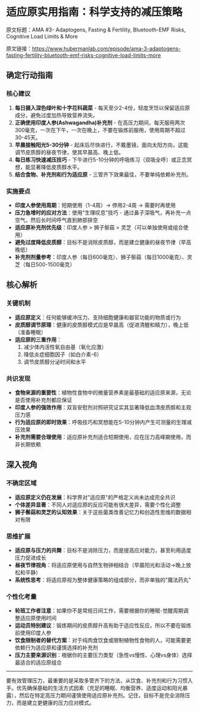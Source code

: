 # 适应原实用指南：科学支持的减压策略

原文标题：AMA #3- Adaptogens, Fasting & Fertility, Bluetooth-EMF Risks, Cognitive Load Limits & More

原文链接：https://www.hubermanlab.com/episode/ama-3-adaptogens-fasting-fertility-bluetooth-emf-risks-cognitive-load-limits-more

## 确定行动指南

### 核心建议
1. **每日摄入深色绿叶和十字花科蔬菜** - 每天至少2-4份，轻度烹饪以保留适应原成分，避免过度加热导致营养流失。
2. **正确使用印度人参(Ashwagandha)补充剂** - 在高压力期间，每天服用两次300毫克，一次在下午，一次在晚上，不要在锻炼前服用，使用周期不超过30-45天。
3. **早晨接触阳光5-30分钟** - 起床后尽快进行，不戴墨镜，面向太阳方向，这能调节皮质醇的昼夜节律，使其早晨高、晚上低。
4. **每日练习快速减压技巧** - 下午进行5-10分钟的呼吸练习（双吸全呼）或正念冥想，能显著降低皮质醇水平。
5. **结合食物、补充剂和行为适应原** - 三管齐下效果最佳，不要单纯依赖补充剂。

### 实施要点
- **印度人参使用周期**：短期使用（1-4周）→ 停用2-4周 → 需要时再使用
- **压力急增时的应对方法**：使用"生理叹息"技巧 - 通过鼻子深吸气，再补充一点空气，然后长时间呼气直到肺部排空
- **适应原补充剂优先级**：印度人参 > 狮子鬃菇 > 灵芝（可以单独使用或组合使用）
- **避免过度降低皮质醇**：目标不是消除皮质醇，而是建立健康的昼夜节律（早高晚低）
- **补充剂剂量参考**：印度人参（每日600毫克）、狮子鬃菇（每日1000毫克）、灵芝（每日500-1500毫克）

## 核心解析

### 关键机制
- **适应原定义**：任何能够缓冲压力、支持细胞健康和器官功能的物质或行为
- **皮质醇调节原理**：健康的皮质醇模式应是早晨高（促进清醒和精力），晚上低（准备睡眠）
- **适应原的三重作用**：
  1. 减少体内活性氧自由基（氧化应激）
  2. 降低炎症细胞因子（如白介素-6）
  3. 调节皮质醇分泌时间和水平

### 共识发现
- **食物来源的重要性**：植物性食物中的微量营养素是最基础的适应原来源，无论是否使用补充剂都应保证
- **印度人参的强效作用**：双盲安慰剂对照研究证实其显著降低血清皮质醇和主观压力感
- **行为适应原的即时效果**：呼吸技巧和冥想能在5-10分钟内产生可测量的生理减压效果
- **补充剂需要合理使用**：适应原补充剂适合短期使用，应在压力高峰期使用，而非长期依赖

## 深入视角

### 不确定区域
- **适应原定义仍在发展**：科学界对"适应原"的严格定义尚未达成完全共识
- **个体差异显著**：不同人对适应原的反应可能有很大差异，需要个性化调整
- **狮子鬃菇和灵芝的认知效果**：关于这些菌类改善记忆力和创造性思维的数据相对有限

### 思维扩展
- **适应原与压力的共舞**：目标不是消除压力，而是提高应对能力，甚至利用适度压力促进成长
- **昼夜节律视角**：将适应原使用与自然生物钟相结合（早晨阳光和活动→晚上放松和平静）
- **系统性思考**：将适应原视为整体健康策略的组成部分，而非单独的"魔法药丸"

### 个性化考量
- **轮班工作者注意**：如果你不是常规日间工作，需要根据你的睡眠-觉醒周期调整适应原使用时间
- **运动员特别建议**：锻炼期间的皮质醇升高有助于适应性反应，所以不要在锻炼前使用印度人参
- **饮食限制者的替代方案**：对于纯肉食饮食或限制植物性食物的人，可能需要更依赖行为适应原和谨慎选择的补充剂
- **压力主要来源识别**：根据你的主要压力类型（急性vs慢性、心理vs身体）选择最适合的适应原组合

---

要有效管理压力，最重要的是采取多管齐下的方法，从饮食、补充剂和行为习惯入手。优先确保基础的生活方式因素（充足的睡眠、均衡营养、适度运动和阳光暴露），然后在特定高压力期间谨慎使用适应原补充剂。记住，目标不是完全消除压力，而是建立更健康的压力应对模式。
